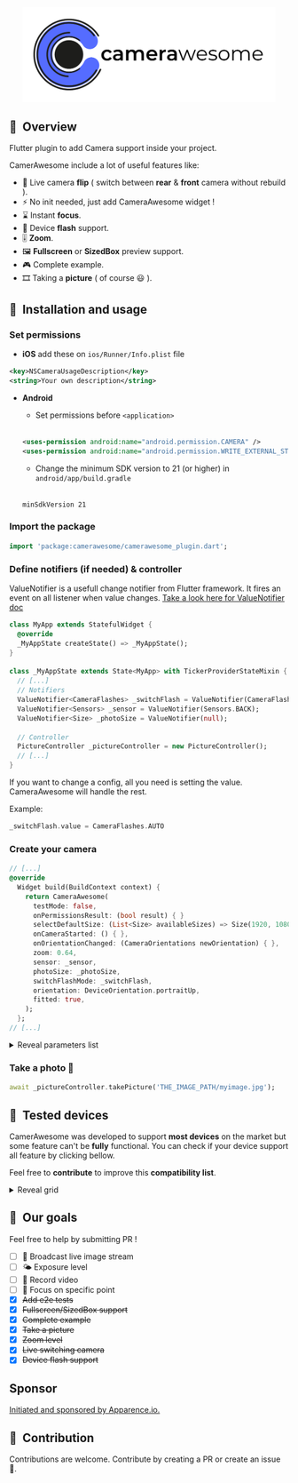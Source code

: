 <p align="center">
	<a href="https://apparence.io/">
		<img src="logo/banner.png" width="456" alt="camerawesome_logo">
	</a>
</p>

## 🚀&nbsp; Overview

Flutter plugin to add Camera support inside your project.

CamerAwesome include a lot of useful features like:

- 📲 Live camera **flip** ( switch between **rear** & **front** camera without rebuild ).
- ⚡️ No init needed, just add CameraAwesome widget !
- ⌛️ Instant **focus**.
- 📸 Device **flash** support.
- 🎚 **Zoom**.
- 🖼 **Fullscreen** or **SizedBox** preview support.
- 🎮 Complete example.
- 🎞 Taking a **picture** ( of course 😃 ).

## 📖&nbsp; Installation and usage

### Set permissions
   - **iOS** add these on ```ios/Runner/Info.plist``` file

```xml
<key>NSCameraUsageDescription</key>
<string>Your own description</string>
```

  - **Android**
    - Set permissions before ```<application>```
    <br />

    ```xml
    <uses-permission android:name="android.permission.CAMERA" />
    <uses-permission android:name="android.permission.WRITE_EXTERNAL_STORAGE" />
    ```

    - Change the minimum SDK version to 21 (or higher) in ```android/app/build.gradle```
    <br />

    ```
    minSdkVersion 21
    ```

### Import the package
```dart
import 'package:camerawesome/camerawesome_plugin.dart';
```

### Define notifiers (if needed) & controller
ValueNotifier is a usefull change notifier from Flutter framework. It fires an event on all listener when value changes.
[Take a look here for ValueNotifier doc](https://api.flutter.dev/flutter/foundation/ValueNotifier-class.html)

```dart
class MyApp extends StatefulWidget {
  @override
  _MyAppState createState() => _MyAppState();
}

class _MyAppState extends State<MyApp> with TickerProviderStateMixin {
  // [...]
  // Notifiers
  ValueNotifier<CameraFlashes> _switchFlash = ValueNotifier(CameraFlashes.NONE);
  ValueNotifier<Sensors> _sensor = ValueNotifier(Sensors.BACK);
  ValueNotifier<Size> _photoSize = ValueNotifier(null);

  // Controller
  PictureController _pictureController = new PictureController();
  // [...]
}
```


If you want to change a config, all you need is setting the value. CameraAwesome will handle the rest.

Example:
```dart
_switchFlash.value = CameraFlashes.AUTO
```


### Create your camera

```dart
// [...]
@override
  Widget build(BuildContext context) {
    return CameraAwesome(
      testMode: false,
      onPermissionsResult: (bool result) { }
      selectDefaultSize: (List<Size> availableSizes) => Size(1920, 1080),
      onCameraStarted: () { },
      onOrientationChanged: (CameraOrientations newOrientation) { },
      zoom: 0.64,
      sensor: _sensor,
      photoSize: _photoSize,
      switchFlashMode: _switchFlash,
      orientation: DeviceOrientation.portraitUp,
      fitted: true,
    );
  };
// [...]
```


<details>
<summary>Reveal parameters list</summary>
<p>

| Param | Type  | Description | Required |
| ---   | ---   | ---         | --- |
| testMode | ```boolean``` | true to wrap texture |  |
| onPermissionsResult | ```OnPermissionsResult``` | implement this to have a callback after CameraAwesome asked for permissions |  |
| selectDefaultSize | ```OnAvailableSizes``` | implement this to select a default size from device available size list | ✅ |
| onCameraStarted | ```OnCameraStarted``` | notify client that camera started |  |
| onOrientationChanged | ```OnOrientationChanged``` | notify client that orientation changed |  |
| switchFlashMode | ```ValueNotifier<CameraFlashes>``` | change flash mode |  |
| zoom | ```ValueNotifier<double>``` | Zoom from native side. Must be between **0** and **1** |  |
| sensor | ```ValueNotifier<Sensors>``` | sensor to initiate **BACK** or **FRONT** | ✅ |
| photoSize | ```ValueNotifier<Size>``` | choose your photo size from the [selectDefaultSize] method |  |
| orientation | ```DeviceOrientation``` | initial orientation |  |
| fitted | ```bool``` | whether camera preview must be as big as it needs or cropped to fill with. false by default |  |

</p>
</details>

### Take a photo 🎉

```dart
await _pictureController.takePicture('THE_IMAGE_PATH/myimage.jpg');
```

## 📱&nbsp; Tested devices

CamerAwesome was developed to support **most devices** on the market but some feature can't be **fully** functional. You can check if your device support all feature by clicking bellow.

Feel free to **contribute** to improve this **compatibility list**.

<details>
<summary>Reveal grid</summary>
<p>

| Devices       | Flash | Focus | Zoom | Flip |
| ------------- | ----- | ----- | ---- | ---- |
| iPhone X      | ✅    | ✅    | ✅    | ✅   |
| iPhone 7      | ✅    | ✅    | ✅    | ✅   |
| One Plus 6T   | ✅    | ✅    | ✅    | ✅   |

</p>
</details>

## 🎯&nbsp; Our goals

Feel free to help by submitting PR !

- [ ] 📡 Broadcast live image stream
- [ ] 🌤 Exposure level
- [ ] 🎥 Record video
- [ ] 🌠 Focus on specific point
- [x] ~~Add e2e tests~~
- [x] ~~Fullscreen/SizedBox support~~
- [x] ~~Complete example~~
- [x] ~~Take a picture~~
- [x] ~~Zoom level~~
- [x] ~~Live switching camera~~
- [x] ~~Device flash support~~

## Sponsor
[Initiated and sponsored by Apparence.io.](https://apparence.io)


## 👥&nbsp; Contribution

Contributions are welcome.
Contribute by creating a PR or create an issue 🎉.